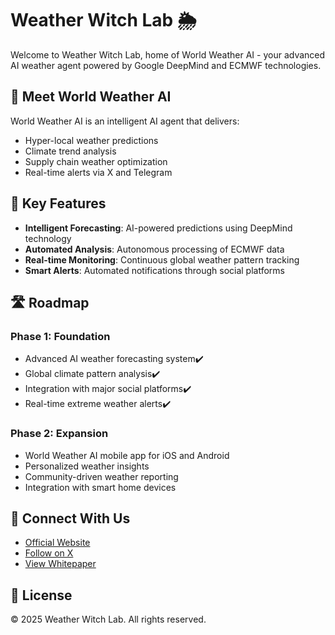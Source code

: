 # Weather Witch Lab 🌦️

Welcome to Weather Witch Lab, home of World Weather AI - your advanced AI weather agent powered by Google DeepMind and ECMWF technologies.

## 🤖 Meet World Weather AI

World Weather AI is an intelligent AI agent that delivers:
- Hyper-local weather predictions
- Climate trend analysis
- Supply chain weather optimization
- Real-time alerts via X and Telegram

## 🌟 Key Features

- **Intelligent Forecasting**: AI-powered predictions using DeepMind technology
- **Automated Analysis**: Autonomous processing of ECMWF data
- **Real-time Monitoring**: Continuous global weather pattern tracking
- **Smart Alerts**: Automated notifications through social platforms

## 🛣️ Roadmap

### Phase 1: Foundation
- Advanced AI weather forecasting system✔️
- Global climate pattern analysis✔️
- Integration with major social platforms✔️
- Real-time extreme weather alerts✔️

### Phase 2: Expansion
- World Weather AI mobile app for iOS and Android
- Personalized weather insights
- Community-driven weather reporting
- Integration with smart home devices

## 🔗 Connect With Us

- [Official Website](https://www.weather-witch-lab.com/)
- [Follow on X](https://x.com/WeatherWitchLab)
- [View Whitepaper](https://pdflink.to/weatherpp)

## 📜 License
© 2025 Weather Witch Lab. All rights reserved.
